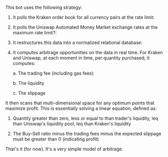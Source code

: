 This bot uses the following strategy:

1. It polls the Kraken order book for all currency pairs at the rate limit:

2. It polls the Uniswap Automated Money Market exchange rates at the maximum rate limit?:

3. It restructures this data into a normalized relational database:

4. It computes arbitrage opportunities on the data in real time. For Kraken and Uniswap, at each moment in time, per quantity purchased, it computes:

    a. The trading fee (including gas fees)

    b. The liquidity

    c. The slippage

It then scans that multi-dimensional space for any optimum points that maximize profit. This is essentially solving a linear equation, defined as:

1. Quantity greater than zero, less or equal to than trader's liquidity, leq than Uniswap's liquidity pool, leq than Kraken's liquidity

2. The Buy-Sell ratio minus the trading fees minus the expected slippage must be greater than 0 (indicating profit)

That's it (for now). It's a very simple model of arbitrage.
